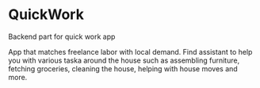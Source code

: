# QuickWork

Backend part for quick work app

App that matches freelance labor with local demand. Find assistant to help you with various taska around the house such as assembling furniture, fetching groceries, cleaning the house, helping with house moves and more.
